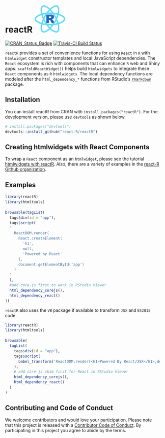 
# reactR <img src="logo.svg" alt="reactR logo" width="100px" />

<!-- README.md is generated from README.Rmd. Please edit that file -->

[![CRAN\_Status\_Badge](http://www.r-pkg.org/badges/version/reactR)](https://cran.r-project.org/package=reactR)
[![Travis-CI Build
Status](https://travis-ci.org/react-R/reactR.svg?branch=master)](https://travis-ci.org/react-R/reactR)

`reactR` provides a set of convenience functions for using
[`React`](https://facebook.github.io/react) in `R` with `htmlwidget`
constructor templates and local JavaScript dependencies. The `React`
ecosystem is rich with components that can enhance `R` web and Shiny
apps. `scaffoldReactWidget()` helps build `htmlwidgets` to integrate
these `React` components as `R` `htmlwidgets`. The local dependency
functions are modeled after the `html_dependency_*` functions from
RStudio’s [`rmarkdown`](https://github.com/rstudio/rmarkdown) package.

## Installation

You can install reactR from CRAN with `install.packages("reactR")`. For
the development version, please use `devtools` as shown below.

``` r
# install.packages("devtools")
devtools::install_github("react-R/reactR")
```

## Creating htmlwidgets with React Components

To wrap a `React` component as an `htmlwidget`, please see the tutorial
[htmlwidgets with
reactR](https://react-r.github.io/reactR/articles/intro_htmlwidgets.html).
Also, there are a variety of examples in the [react-R Github
organization](https://github.com/react-R).

## Examples

``` r
library(reactR)
library(htmltools)

browsable(tagList(
  tags$div(id = "app"),
  tags$script(
  "
    ReactDOM.render(
      React.createElement(
        'h1',
        null,
        'Powered by React'
      ),
      document.getElementById('app')
    )
  "
  ),
  #add core-js first to work in RStudio Viewer
  html_dependency_corejs(),
  html_dependency_react()
))
```

`reactR` also uses the `V8` package if available to transform `JSX` and
`ES2015` code.

``` r
library(reactR)
library(htmltools)

browsable(
  tagList(
    tags$div(id = "app"),
    tags$script(
      babel_transform('ReactDOM.render(<h1>Powered By React/JSX</h1>,document.getElementById("app"))')
    ),
    # add core-js shim first for React in RStudio Viewer
    html_dependency_corejs(),
    html_dependency_react()
  )
)
```

## Contributing and Code of Conduct

We welcome contributors and would love your participation. Please note
that this project is released with a [Contributor Code of
Conduct](CONDUCT.md). By participating in this project you agree to
abide by the terms.
